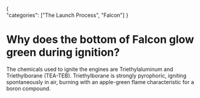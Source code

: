 {    
    "categories": ["The Launch Process", "Falcon"]
}

# Why does the bottom of Falcon glow green during ignition?

The chemicals used to ignite the engines are Triethylaluminum and Triethylborane (TEA-TEB). Triethylborane is strongly pyrophoric, igniting spontaneously in air, burning with an apple-green flame characteristic for a boron compound.
